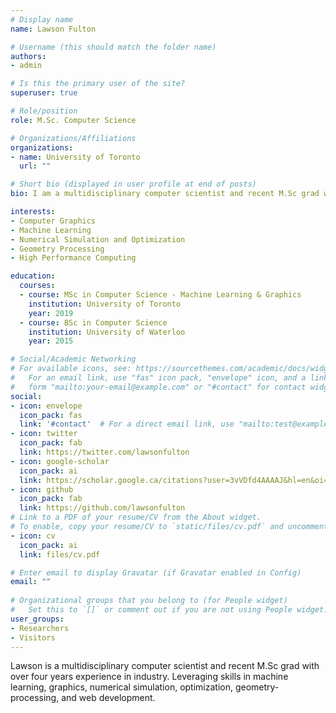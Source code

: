 ```yaml
---
# Display name
name: Lawson Fulton

# Username (this should match the folder name)
authors:
- admin

# Is this the primary user of the site?
superuser: true

# Role/position
role: M.Sc. Computer Science

# Organizations/Affiliations
organizations:
- name: University of Toronto
  url: ""

# Short bio (displayed in user profile at end of posts)
bio: I am a multidisciplinary computer scientist and recent M.Sc grad with over four years experience in industry.

interests:
- Computer Graphics
- Machine Learning
- Numerical Simulation and Optimization
- Geometry Processing
- High Performance Computing

education:
  courses:
  - course: MSc in Computer Science - Machine Learning & Graphics
    institution: University of Toronto
    year: 2019
  - course: BSc in Computer Science
    institution: University of Waterloo
    year: 2015

# Social/Academic Networking
# For available icons, see: https://sourcethemes.com/academic/docs/widgets/#icons
#   For an email link, use "fas" icon pack, "envelope" icon, and a link in the
#   form "mailto:your-email@example.com" or "#contact" for contact widget.
social:
- icon: envelope
  icon_pack: fas
  link: '#contact'  # For a direct email link, use "mailto:test@example.org".
- icon: twitter
  icon_pack: fab
  link: https://twitter.com/lawsonfulton
- icon: google-scholar
  icon_pack: ai
  link: https://scholar.google.ca/citations?user=3vVDfd4AAAAJ&hl=en&oi=sra
- icon: github
  icon_pack: fab
  link: https://github.com/lawsonfulton
# Link to a PDF of your resume/CV from the About widget.
# To enable, copy your resume/CV to `static/files/cv.pdf` and uncomment the lines below.  
- icon: cv
  icon_pack: ai
  link: files/cv.pdf

# Enter email to display Gravatar (if Gravatar enabled in Config)
email: ""
  
# Organizational groups that you belong to (for People widget)
#   Set this to `[]` or comment out if you are not using People widget.  
user_groups:
- Researchers
- Visitors
---
```


Lawson is a multidisciplinary computer scientist and recent M.Sc grad with over four years experience in industry. Leveraging skills in machine learning, graphics, numerical simulation, optimization, geometry-processing, and web development.

